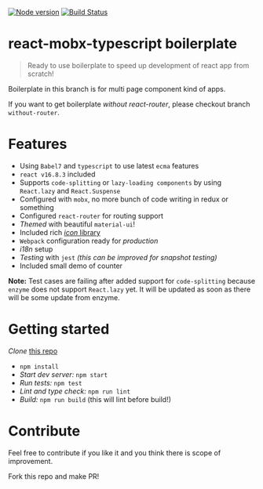 [![Node version](https://img.shields.io/node/v/react.svg?style=flat)](http://nodejs.org/download/)
[![Build Status](https://travis-ci.com/jaydeep987/react-mobx-typescript-boilerplate.svg?branch=without-router)](https://travis-ci.com/jaydeep987/react-mobx-typescript-boilerplate)

# react-mobx-typescript boilerplate

>Ready to use boilerplate to speed up development of react app from scratch!

Boilerplate in this branch is for multi page component kind of apps. 

If you want to get boilerplate *without react-router*, please checkout branch `without-router`.

# Features
  - Using `Babel7` and `typescript` to use latest `ecma` features
  - `react v16.8.3` included
  - Supports `code-splitting` or `lazy-loading components` by using `React.lazy` and `React.Suspense`
  - Configured with `mobx`, no more bunch of code writing in redux or something
  - Configured `react-router` for routing support
  - *Themed* with beautiful `material-ui`!
  - Included rich [*icon* library](https://materialdesignicons.com/)
  - `Webpack` configuration ready for *production*
  - *i18n* setup
  - *Testing* with `jest` *(this can be improved for snapshot testing)*
  - Included small demo of counter 

**Note:** Test cases are failing after added support for `code-splitting` because `enzyme` does not support `React.lazy` yet. It will be updated as soon as there will be some update from enzyme.

# Getting started

*Clone* [this repo](https://github.com/jaydeep987/react-mobx-typescript-boilerplate.git)

  - `npm install`
  - *Start dev server:* `npm start`
  - *Run tests:* `npm test`
  - *Lint and type check:* `npm run lint`
  - *Build:* `npm run build` (this will lint before build!)

# Contribute

Feel free to contribute if you like it and you think there is scope of improvement.

Fork this repo and make PR!
